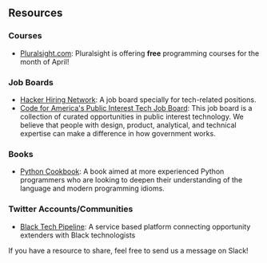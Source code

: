 ## Resources 

### Courses
* [Pluralsight.com](https://www.pluralsight.com/): Pluralsight is offering **free** programming courses for the month of April! 

### Job Boards
* [Hacker Hiring Network](https://hiring.ben.church/): A job board specially for tech-related positions.
* [Code for America's Public Interest Tech Job Board](https://jobs.codeforamerica.org/): This job board is a collection of curated opportunities in public interest technology. We believe that people with design, product, analytical, and technical expertise can make a difference in how government works. 

### Books
* [Python Cookbook](https://d.cxcore.net/Python/Python_Cookbook_3rd_Edition.pdf): A book aimed at more experienced Python programmers who are looking to
deepen their understanding of the language and modern programming idioms. 

### Twitter Accounts/Communities
* [Black Tech Pipeline](https://twitter.com/BTPipeline): A service based platform connecting opportunity extenders with Black technologists


If you have a resource to share, feel free to send us a message on Slack!
